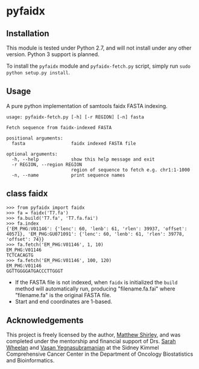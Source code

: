 pyfaidx
=======

Installation
------------
This module is tested under Python 2.7, and will not install under any other version. Python 3 support is planned.

To install the `pyfaidx` module and `pyfaidx-fetch.py` script, simply run `sudo python setup.py install`.

Usage
-----

A pure python implementation of samtools faidx FASTA indexing.

    usage: pyfaidx-fetch.py [-h] [-r REGION] [-n] fasta
    
    Fetch sequence from faidx-indexed FASTA
    
    positional arguments:
      fasta                 faidx indexed FASTA file
    
    optional arguments:
      -h, --help            show this help message and exit
      -r REGION, --region REGION
                            region of sequence to fetch e.g. chr1:1-1000
      -n, --name            print sequence names

class faidx
-----------

    >>> from pyfaidx import faidx
    >>> fa = faidx('T7.fa')
    >>> fa.build('T7.fa', 'T7.fa.fai')
    >>> fa.index
    {'EM_PHG:V01146': {'lenc': 60, 'lenb': 61, 'rlen': 39937, 'offset': 40571}, 'EM_PHG:GU071091': {'lenc': 60, 'lenb': 61, 'rlen': 39778, 'offset': 74}}
    >>> fa.fetch('EM_PHG:V01146', 1, 10)
    EM_PHG:V01146
    TCTCACAGTG
    >>> fa.fetch('EM_PHG:V01146', 100, 120)
    EM_PHG:V01146
    GGTTGGGGATGACCCTTGGGT
    
- If the FASTA file is not indexed, when `faidx` is initialized the `build` method will automatically run,
producing "filename.fa.fai" where "filename.fa" is the original FASTA file.
- Start and end coordinates are 1-based.

Acknowledgements
------------------
This project is freely licensed by the author, [Matthew Shirley](http://mattshirley.com), and was completed under the mentorship 
and financial support of Drs. [Sarah Wheelan](http://sjwheelan.som.jhmi.edu) and [Vasan Yegnasubramanian](http://yegnalab.onc.jhmi.edu) at 
the Sidney Kimmel Comprehensive Cancer Center in the Department of Oncology Biostatistics and Bioinformatics.
